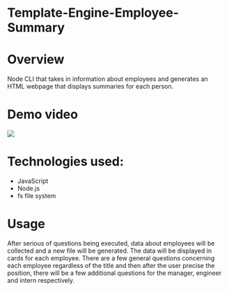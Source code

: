 # Template-Engine-Employee-Summary

# Overview
Node CLI that takes in information about employees and generates an HTML webpage that displays summaries for each person.

# Demo video 

![](demo_video/employee_summary.gif)


# Technologies used:

* JavaScript
* Node.js
* fs file system

# Usage

After serious of questions being executed, data about employees will be collected and a new file will be generated. The data will be displayed in cards for each employee. There are a few general questions concerning each employee regardless of the title and then after the user precise the position, there will be a few additional questions for the manager, engineer and intern respectively.